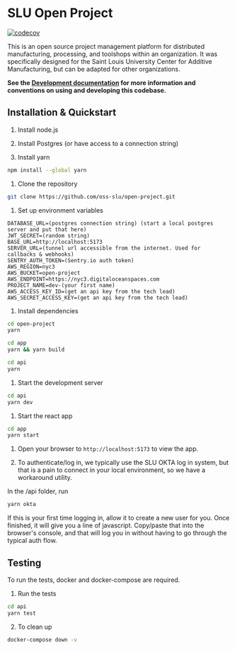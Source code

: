 # SLU Open Project

[![codecov](https://codecov.io/gh/jackcrane/slu-open-project/graph/badge.svg?token=OUAS5BV7BW)](https://codecov.io/gh/jackcrane/slu-open-project)

This is an open source project management platform for distributed manufacturing, processing, and toolshops within an organization. It was specifically designed for the Saint Louis University Center for Additive Manufacturing, but can be adapted for other organizations.

**See the [Development documentation](doc/index.md) for more information and conventions on using and developing this codebase.**

## Installation & Quickstart

1. Install node.js

1. Install Postgres (or have access to a connection string)

1. Install yarn

```bash
npm install --global yarn
```

1. Clone the repository

```bash
git clone https://github.com/oss-slu/open-project.git
```

1. Set up environment variables

```
DATABASE_URL=(postgres connection string) (start a local postgres server and put that here)
JWT_SECRET=(random string)
BASE_URL=http://localhost:5173
SERVER_URL=(tunnel url accessible from the internet. Used for callbacks & webhooks)
SENTRY_AUTH_TOKEN=(Sentry.io auth token)
AWS_REGION=nyc3
AWS_BUCKET=open-project
AWS_ENDPOINT=https://nyc3.digitaloceanspaces.com
PROJECT_NAME=dev-(your first name)
AWS_ACCESS_KEY_ID=(get an api key from the tech lead)
AWS_SECRET_ACCESS_KEY=(get an api key from the tech lead)
```

1. Install dependencies

```bash
cd open-project
yarn
```

```bash
cd app
yarn && yarn build
```

```bash
cd api
yarn
```

1. Start the development server

```bash
cd api
yarn dev
```

1. Start the react app

```bash
cd app
yarn start
```

1. Open your browser to `http://localhost:5173` to view the app.

1. To authenticate/log in, we typically use the SLU OKTA log in system, but that is a pain to connect in your local environment, so we have a workaround utility.

In the /api folder, run 

```bash
yarn okta
```

If this is your first time logging in, allow it to create a new user for you. Once finished, it will give you a line of javascript. Copy/paste that into the browser's console, and that will log you in without having to go through the typical auth flow.

## Testing

To run the tests, docker and docker-compose are required.

1. Run the tests

```bash
cd api
yarn test
```

2. To clean up

```bash
docker-compose down -v
```
